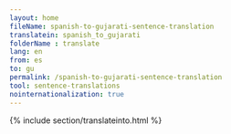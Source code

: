 ```yaml
---
layout: home
fileName: spanish-to-gujarati-sentence-translation
translatein: spanish_to_gujarati
folderName : translate
lang: en
from: es
to: gu
permalink: /spanish-to-gujarati-sentence-translation
tool: sentence-translations
nointernationalization: true
---
```

{% include section/translateinto.html %}
